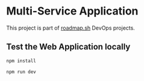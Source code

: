 # Multi-Service Application 
This project is part of [roadmap.sh](https://roadmap.sh/projects/multiservice-docker) DevOps projects.

## Test the Web Application locally

```bash
npm install
```

```bash
npm run dev
```
